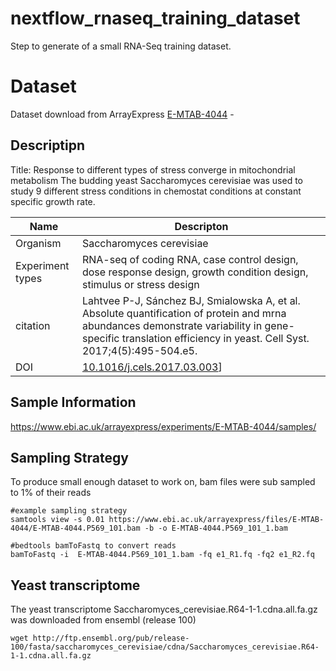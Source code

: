 # nextflow_rnaseq_training_dataset

Step to generate of a small RNA-Seq training dataset.


# Dataset

Dataset download from ArrayExpress [E-MTAB-4044](https://www.ebi.ac.uk/arrayexpress/experiments/E-MTAB-4044/) - 

## Descriptipn

Title: Response to different types of stress converge in mitochondrial metabolism 
The budding yeast Saccharomyces cerevisiae was used to study 9 different stress conditions in chemostat conditions at constant specific growth rate.

|Name|Descripton|
|-|-|
|Organism|Saccharomyces cerevisiae|
Experiment types|RNA-seq of coding RNA, case control design, dose response design, growth condition design, stimulus or stress design|
|citation|Lahtvee P-J, Sánchez BJ, Smialowska A, et al. Absolute quantification of protein and mrna abundances demonstrate variability in gene-specific translation efficiency in yeast. Cell Syst. 2017;4(5):495-504.e5.|
|DOI|[10.1016/j.cels.2017.03.003](https://doi.org/10.1016/j.cels.2017.03.003)]

## Sample Information

https://www.ebi.ac.uk/arrayexpress/experiments/E-MTAB-4044/samples/


## Sampling Strategy

To produce small enough dataset to work on, bam files were sub sampled to 1% of their reads
~~~
#example sampling strategy
samtools view -s 0.01 https://www.ebi.ac.uk/arrayexpress/files/E-MTAB-4044/E-MTAB-4044.P569_101.bam -b -o E-MTAB-4044.P569_101_1.bam

#bedtools bamToFastq to convert reads
bamToFastq -i  E-MTAB-4044.P569_101_1.bam -fq e1_R1.fq -fq2 e1_R2.fq

~~~

## Yeast transcriptome

The yeast transcriptome Saccharomyces_cerevisiae.R64-1-1.cdna.all.fa.gz was downloaded from ensembl (release 100)

~~~
wget http://ftp.ensembl.org/pub/release-100/fasta/saccharomyces_cerevisiae/cdna/Saccharomyces_cerevisiae.R64-1-1.cdna.all.fa.gz
~~~
